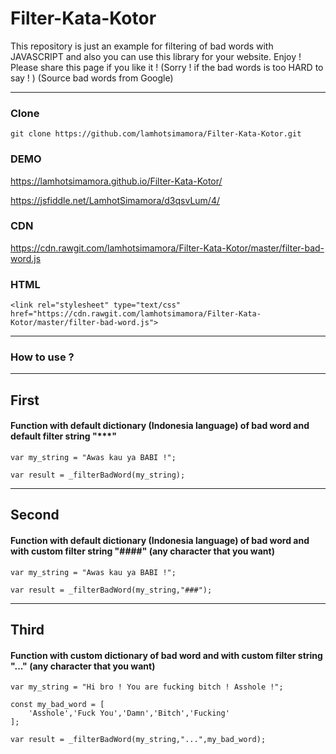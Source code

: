 # Filter-Kata-Kotor

This repository is just an example for filtering of bad words with JAVASCRIPT and also you can use this library for your website. 
Enjoy ! Please share this page if you like it ! (Sorry ! if the bad words is too HARD to say ! ) (Source bad words from Google)

----------
### Clone
```
git clone https://github.com/lamhotsimamora/Filter-Kata-Kotor.git
```

### DEMO 

https://lamhotsimamora.github.io/Filter-Kata-Kotor/

https://jsfiddle.net/LamhotSimamora/d3qsvLum/4/


### CDN
https://cdn.rawgit.com/lamhotsimamora/Filter-Kata-Kotor/master/filter-bad-word.js


### HTML
```
<link rel="stylesheet" type="text/css" href="https://cdn.rawgit.com/lamhotsimamora/Filter-Kata-Kotor/master/filter-bad-word.js">
```
----------
### How to use ?
----------
## First 
#### Function with default dictionary (Indonesia language) of bad word and default filter string "***"
```
var my_string = "Awas kau ya BABI !";

var result = _filterBadWord(my_string);
```
----------
## Second 
#### Function with default dictionary (Indonesia language) of bad word and with custom filter string "####" (any character that you want)

```
var my_string = "Awas kau ya BABI !";

var result = _filterBadWord(my_string,"###");
```
----------
## Third
#### Function with custom dictionary of bad word and with custom filter string "..." (any character that you want)

```
var my_string = "Hi bro ! You are fucking bitch ! Asshole !";

const my_bad_word = [
	'Asshole','Fuck You','Damn','Bitch','Fucking'
];

var result = _filterBadWord(my_string,"...",my_bad_word);
```



